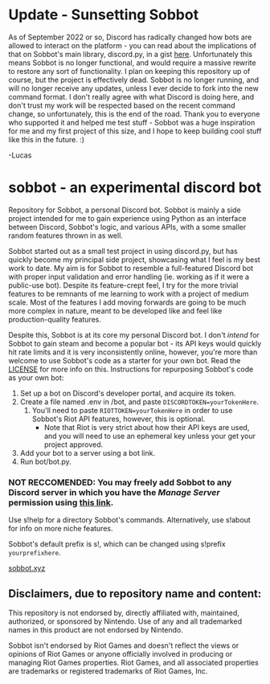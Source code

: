 # Update - Sunsetting Sobbot

As of September 2022 or so, Discord has radically changed how bots are allowed to interact on the platform - you can read about the implications of that on Sobbot's main library, discord.py, in a gist [here](https://gist.github.com/Rapptz/4a2f62751b9600a31a0d3c78100287f1). Unfortunately this means Sobbot is no longer functional, and would require a massive rewrite to restore any sort of functionality. I plan on keeping this repository up of course, but the project is effectively dead. Sobbot is no longer running, and will no longer receive any updates, unless I ever decide to fork into the new command format. I don't really agree with what Discord is doing here, and don't trust my work will be respected based on the recent command change, so unfortunately, this is the end of the road. Thank you to everyone who supported it and helped me test stuff - Sobbot was a huge inspiration for me and my first project of this size, and I hope to keep building cool stuff like this in the future. :)

-Lucas

# sobbot - an experimental discord bot

Repository for Sobbot, a personal Discord bot.
Sobbot is mainly a side project intended for me to gain experience using Python as an interface between Discord, Sobbot's logic, and various APIs, with a some smaller random features thrown in as well.

Sobbot started out as a small test project in using discord.py, but has quickly become my principal side project, showcasing what I feel is my best work to date. My aim is for Sobbot to resemble a full-featured Discord bot with proper input validation and error handling (ie. working as if it were a public-use bot). Despite its feature-crept feel, I try for the more trivial features to be remnants of me learning to work with a project of medium scale. Most of the features I add moving forwards are going to be much more complex in nature, meant to be developed like and feel like production-quality features.

Despite this, Sobbot is at its core my personal Discord bot. I don't *intend* for Sobbot to gain steam and become a popular bot - its API keys would quickly hit rate limits and it is very inconsistently online, however, you're more than welcome to use Sobbot's code as a starter for your own bot. Read the [LICENSE](https://github.com/lucs100/sobbot/blob/main/LICENSE) for more info on this.
Instructions for repurposing Sobbot's code as your own bot:

1. Set up a bot on Discord's developer portal, and acquire its token.
2. Create a file named .env in /bot, and paste `DISCORDTOKEN=yourTokenHere`.
	1. You'll need to paste `RIOTTOKEN=yourTokenHere` in order to use Sobbot's Riot API features, however, this is optional.
		- Note that Riot is very strict about how their API keys are used, and you will need to use an ephemeral key unless your get your project approved.
4. Add your bot to a server using a bot link.
5. Run bot/bot.py.

### NOT RECCOMENDED: You may freely add Sobbot to any Discord server in which you have the *Manage Server* permission using [this link](https://discord.com/oauth2/authorize?client_id=835251884104482907&permissions=34816&scope=bot).

Use s!help for a directory Sobbot's commands. Alternatively, use s!about for info on more niche features.

Sobbot's default prefix is s!, which can be changed using s!prefix `yourprefixhere`.

[sobbot.xyz](https://sobbot.xyz)

## Disclaimers, due to repository name and content:

This repository is not endorsed by, directly affiliated with, maintained, authorized, or sponsored by Nintendo. Use of any and all trademarked names in this product are not endorsed by Nintendo.

Sobbot isn't endorsed by Riot Games and doesn't reflect the views or opinions of Riot Games or anyone officially involved in producing or managing Riot Games properties. Riot Games, and all associated properties are trademarks or registered trademarks of Riot Games, Inc.
